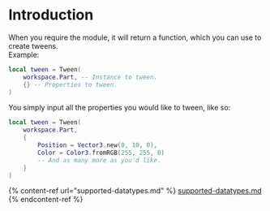 # Introduction

When you require the module, it will return a function, which you can use to create tweens.\
Example:

```lua
local tween = Tween(
	workspace.Part, -- Instance to tween.
	{} -- Properties to tween.
)
```

You simply input all the properties you would like to tween, like so:

```lua
local tween = Tween(
	workspace.Part,
	{
		Position = Vector3.new(0, 10, 0),
		Color = Color3.fromRGB(255, 255, 0)
		-- And as many more as you'd like.
	}
)
```

{% content-ref url="supported-datatypes.md" %}
[supported-datatypes.md](supported-datatypes.md)
{% endcontent-ref %}
